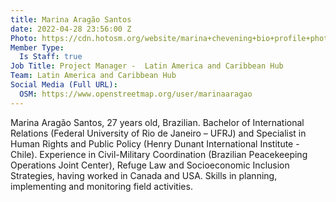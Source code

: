 ```yaml
---
title: Marina Aragão Santos
date: 2022-04-28 23:56:00 Z
Photo: https://cdn.hotosm.org/website/marina+chevening+bio+profile+photo.jpeg
Member Type:
  Is Staff: true
Job Title: Project Manager -  Latin America and Caribbean Hub
Team: Latin America and Caribbean Hub
Social Media (Full URL):
  OSM: https://www.openstreetmap.org/user/marinaaragao
---
```


Marina Aragão Santos, 27 years old, Brazilian. Bachelor of International Relations (Federal University of Rio de Janeiro – UFRJ) and Specialist in Human Rights and Public Policy (Henry Dunant International Institute -Chile). Experience in Civil-Military Coordination (Brazilian Peacekeeping Operations Joint Center), Refuge Law and Socioeconomic Inclusion Strategies, having worked in Canada and USA.  Skills in planning, implementing and monitoring field activities. 